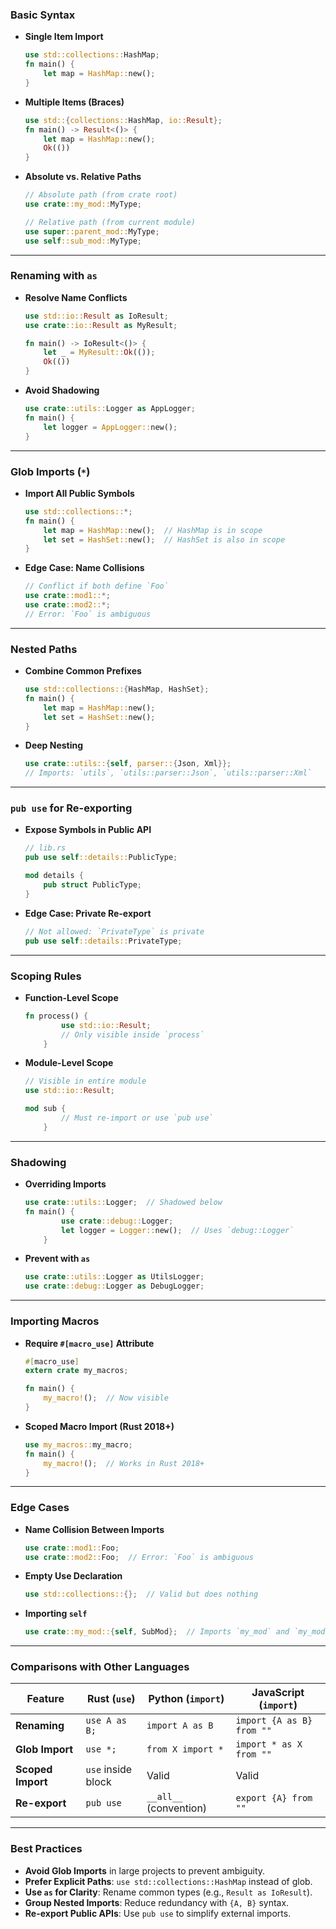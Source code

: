 ### **Basic Syntax**  
- **Single Item Import**  
  ```rust
  use std::collections::HashMap;
  fn main() {
      let map = HashMap::new();
  }
  ```

- **Multiple Items (Braces)**  
  ```rust
  use std::{collections::HashMap, io::Result};
  fn main() -> Result<()> {
      let map = HashMap::new();
      Ok(())
  }
  ```

- **Absolute vs. Relative Paths**  
  ```rust
  // Absolute path (from crate root)
  use crate::my_mod::MyType;

  // Relative path (from current module)
  use super::parent_mod::MyType;
  use self::sub_mod::MyType;
  ```

---

### **Renaming with `as`**  
- **Resolve Name Conflicts**  
  ```rust
  use std::io::Result as IoResult;
  use crate::io::Result as MyResult;

  fn main() -> IoResult<()> {
      let _ = MyResult::Ok(());
      Ok(())
  }
  ```

- **Avoid Shadowing**  
  ```rust
  use crate::utils::Logger as AppLogger;
  fn main() {
      let logger = AppLogger::new();
  }
  ```

---

### **Glob Imports (`*`)**  
- **Import All Public Symbols**  
  ```rust
  use std::collections::*;
  fn main() {
      let map = HashMap::new();  // HashMap is in scope
      let set = HashSet::new();  // HashSet is also in scope
  }
  ```

- **Edge Case: Name Collisions**  
  ```rust
  // Conflict if both define `Foo`
  use crate::mod1::*;
  use crate::mod2::*;
  // Error: `Foo` is ambiguous
  ```

---

### **Nested Paths**  
- **Combine Common Prefixes**  
  ```rust
  use std::collections::{HashMap, HashSet};
  fn main() {
      let map = HashMap::new();
      let set = HashSet::new();
  }
  ```

- **Deep Nesting**  
  ```rust
  use crate::utils::{self, parser::{Json, Xml}};
  // Imports: `utils`, `utils::parser::Json`, `utils::parser::Xml`
  ```

---

### **`pub use` for Re-exporting**  
- **Expose Symbols in Public API**  
  ```rust
  // lib.rs
  pub use self::details::PublicType;

  mod details {
      pub struct PublicType;
  }
  ```

- **Edge Case: Private Re-export**  
  ```rust
  // Not allowed: `PrivateType` is private
  pub use self::details::PrivateType;
  ```

---

### **Scoping Rules**  
- **Function-Level Scope**  
  ```rust
  fn process() {
          use std::io::Result;
          // Only visible inside `process`
      }
  ```

- **Module-Level Scope**  
  ```rust
  // Visible in entire module
  use std::io::Result;

  mod sub {
          // Must re-import or use `pub use`
      }
  ```

---

### **Shadowing**  
- **Overriding Imports**  
  ```rust
  use crate::utils::Logger;  // Shadowed below
  fn main() {
          use crate::debug::Logger;
          let logger = Logger::new();  // Uses `debug::Logger`
      }
  ```

- **Prevent with `as`**  
  ```rust
  use crate::utils::Logger as UtilsLogger;
  use crate::debug::Logger as DebugLogger;
  ```

---

### **Importing Macros**  
- **Require `#[macro_use]` Attribute**  
  ```rust
  #[macro_use]
  extern crate my_macros;

  fn main() {
      my_macro!();  // Now visible
  }
  ```

- **Scoped Macro Import (Rust 2018+)**  
  ```rust
  use my_macros::my_macro;
  fn main() {
      my_macro!();  // Works in Rust 2018+
  }
  ```

---

### **Edge Cases**  
- **Name Collision Between Imports**  
  ```rust
  use crate::mod1::Foo;
  use crate::mod2::Foo;  // Error: `Foo` is ambiguous
  ```

- **Empty Use Declaration**  
  ```rust
  use std::collections::{};  // Valid but does nothing
  ```

- **Importing `self`**  
  ```rust
  use crate::my_mod::{self, SubMod};  // Imports `my_mod` and `my_mod::SubMod`
  ```

---

### **Comparisons with Other Languages**  
| Feature              | Rust (`use`)              | Python (`import`)         | JavaScript (`import`)     |
|----------------------|---------------------------|----------------------------|----------------------------|
| **Renaming**         | `use A as B;`             | `import A as B`           | `import {A as B} from ""` |
| **Glob Import**      | `use *;`                  | `from X import *`         | `import * as X from ""`   |
| **Scoped Import**    | `use` inside block        | Valid                     | Valid                     |
| **Re-export**        | `pub use`                 | `__all__` (convention)    | `export {A} from ""`      |

---

### **Best Practices**  
- **Avoid Glob Imports** in large projects to prevent ambiguity.  
- **Prefer Explicit Paths**: `use std::collections::HashMap` instead of glob.  
- **Use `as` for Clarity**: Rename common types (e.g., `Result as IoResult`).  
- **Group Nested Imports**: Reduce redundancy with `{A, B}` syntax.  
- **Re-export Public APIs**: Use `pub use` to simplify external imports.